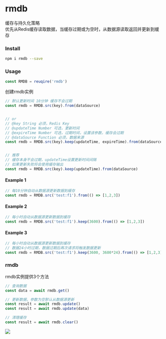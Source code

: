# rmdb
缓存与持久化策略  
优先从Redis缓存读取数据，当缓存过期或为空时，从数据源读取返回并更新到缓存

### Install
```sh
npm i rmdb --save
```

### Usage
```js
const RMDB = reuqire('rmdb')
```
创建rmdb实例
```js
// 默认更新时间 10分钟 缓存不会过期
const rmdb = RMDB.src(key).from(dataSource)


// or
// @key String 必须，Redis Key
// @updateTime Number 可选，更新时间
// @expireTime Number 可选，过期时间，设置该参数，缓存会过期
// @dataSource Function 必须，数据来源
const rmdb = RMDB.src(key).keep(updateTime, expireTime).from(dataSource)


// 推荐
// 缓存本身不会过期，updateTime设置更新时间间隔
// 如果更新失败将会使用缓存输出
const rmdb = RMDB.src(key).keep(updateTime).from(dataSource)
```


#### Example 1
```js
// 每10分钟自动从数据源更新数据到缓存
const rmdb = RMDB.src('test:f1').from(() => [1,2,3])
```

#### Example 2
```js
// 每小时自动从数据源更新数据到缓存
const rmdb = RMDB.src('test:f1').keep(3600).from(() => [1,2,3])
```

#### Example 3
```js
// 每小时自动从数据源更新数据到缓存
// 数据24小时过期，数据过期后再次请求将触发数据更新
const rmdb = RMDB.src('test:f1').keep(3600, 3600*24).from(() => [1,2,3])
```

### rmdb
rmdb实例提供3个方法
```js
// 查询数据
const data = await rmdb.get()
```
```js
// 更新数据，参数为空默认从数据源更新
const result = await rmdb.update()
const result = await rmdb.update(data)
```
```js
// 清理缓存
const result = await rmdb.clear()
```

![](http://assets.processon.com/chart_image/5bdc11c0e4b00cdc18c90d9b.png)